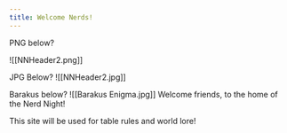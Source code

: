 ```yaml
---
title: Welcome Nerds!
---
```

PNG below? 

![[NNHeader2.png]]

JPG Below?
![[NNHeader2.jpg]]

Barakus below?
![[Barakus Enigma.jpg]]
Welcome friends, to the home of the Nerd Night!

This site will be used for table rules and world lore!